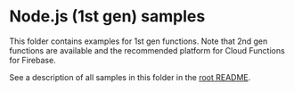 # Node.js (1st gen) samples

This folder contains examples for 1st gen functions. Note that 2nd gen functions are available and the recommended platform for Cloud Functions for Firebase.

See a description of all samples in this folder in the [root README](../README.md).
